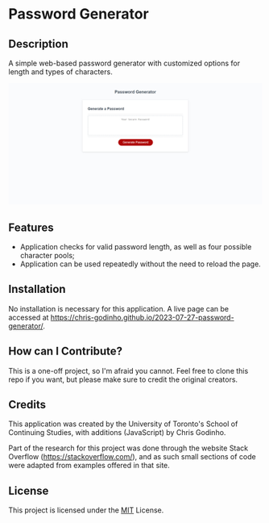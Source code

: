 # Password Generator

## Description

A simple web-based password generator with customized options for length and types of characters.

![A render of the finished page](/assets/images/page_render.jpg)

## Features

   - Application checks for valid password length, as well as four possible character pools;
   - Application can be used repeatedly without the need to reload the page.

## Installation

No installation is necessary for this application. A live page can be accessed at <https://chris-godinho.github.io/2023-07-27-password-generator/>.

## How can I Contribute?

This is a one-off project, so I'm afraid you cannot. Feel free to clone this repo if you want, but please make sure to credit the original creators.

## Credits

This application was created by the University of Toronto's School of Continuing Studies, with additions (JavaScript) by Chris Godinho.

Part of the research for this project was done through the website Stack Overflow (<https://stackoverflow.com/>), and as such small sections of code were adapted from examples offered in that site.

## License

This project is licensed under the [MIT](/LICENSE) License.
